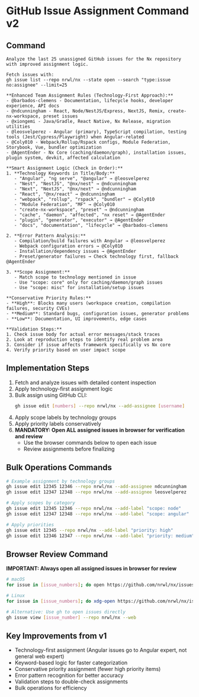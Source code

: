 # GitHub Issue Assignment Command v2

## Command

```
Analyze the last 25 unassigned GitHub issues for the Nx repository with improved assignment logic.

Fetch issues with:
gh issue list --repo nrwl/nx --state open --search "type:issue no:assignee" --limit=25

**Enhanced Team Assignment Rules (Technology-First Approach):**
- @barbados-clemens - Documentation, lifecycle hooks, developer experience, API docs
- @ndcunningham - React, Node/NestJS/Express, NextJS, Remix, create-nx-workspace, preset issues
- @xiongemi - Java/Gradle, React Native, Nx Release, migration utilities  
- @leosvelperez - Angular (primary), TypeScript compilation, testing tools (Jest/Cypress/Playwright) when Angular-related
- @Coly010 - Webpack/Rollup/Rspack configs, Module Federation, Storybook, Vue, bundler optimization
- @AgentEnder - Nx Core (caching/daemon/graph), installation issues, plugin system, devkit, affected calculation

**Smart Assignment Logic (Check in Order):**
1. **Technology Keywords in Title/Body:**
   - "Angular", "ng serve", "@angular" → @leosvelperez
   - "Nest", "NestJS", "@nx/nest" → @ndcunningham  
   - "Next", "NextJS", "@nx/next" → @ndcunningham
   - "React", "@nx/react" → @ndcunningham
   - "webpack", "rollup", "rspack", "bundler" → @Coly010
   - "Module Federation", "MF" → @Coly010
   - "create-nx-workspace", "preset" → @ndcunningham
   - "cache", "daemon", "affected", "nx reset" → @AgentEnder
   - "plugin", "generator", "executor" → @AgentEnder
   - "docs", "documentation", "lifecycle" → @barbados-clemens

2. **Error Pattern Analysis:**
   - Compilation/build failures with Angular → @leosvelperez
   - Webpack configuration errors → @Coly010
   - Installation/dependency issues → @AgentEnder
   - Preset/generator failures → Check technology first, fallback @AgentEnder

3. **Scope Assignment:**
   - Match scope to technology mentioned in issue
   - Use "scope: core" only for caching/daemon/graph issues
   - Use "scope: misc" for installation/setup issues

**Conservative Priority Rules:**
- **High**: Blocks many users (workspace creation, compilation failures, security CVEs)
- **Medium**: Standard bugs, configuration issues, generator problems
- **Low**: Documentation, UI improvements, edge cases

**Validation Steps:**
1. Check issue body for actual error messages/stack traces
2. Look at reproduction steps to identify real problem area  
3. Consider if issue affects framework specifically vs Nx core
4. Verify priority based on user impact scope
```

## Implementation Steps

1. Fetch and analyze issues with detailed content inspection
2. Apply technology-first assignment logic
3. Bulk assign using GitHub CLI:
   ```bash
   gh issue edit [numbers] --repo nrwl/nx --add-assignee [username]
   ```
4. Apply scope labels by technology groups
5. Apply priority labels conservatively
6. **MANDATORY: Open ALL assigned issues in browser for verification and review**
   - Use the browser commands below to open each issue
   - Review assignments before finalizing

## Bulk Operations Commands

```bash
# Example assignment by technology groups
gh issue edit 12345 12346 --repo nrwl/nx --add-assignee ndcunningham
gh issue edit 12347 12348 --repo nrwl/nx --add-assignee leosvelperez

# Apply scopes by category  
gh issue edit 12345 12346 --repo nrwl/nx --add-label "scope: node"
gh issue edit 12347 12348 --repo nrwl/nx --add-label "scope: angular"

# Apply priorities
gh issue edit 12345 --repo nrwl/nx --add-label "priority: high"
gh issue edit 12346 12347 --repo nrwl/nx --add-label "priority: medium"
```

## Browser Review Command

**IMPORTANT: Always open all assigned issues in browser for review**

```bash
# macOS
for issue in [issue_numbers]; do open https://github.com/nrwl/nx/issues/$issue; done

# Linux
for issue in [issue_numbers]; do xdg-open https://github.com/nrwl/nx/issues/$issue; done

# Alternative: Use gh to open issues directly
gh issue view [issue_number] --repo nrwl/nx --web
```

## Key Improvements from v1

- Technology-first assignment (Angular issues go to Angular expert, not general web expert)
- Keyword-based logic for faster categorization
- Conservative priority assignment (fewer high priority items)
- Error pattern recognition for better accuracy
- Validation steps to double-check assignments
- Bulk operations for efficiency